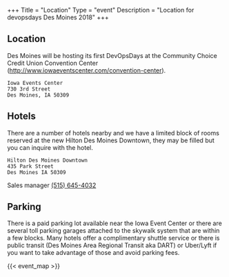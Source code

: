 +++
Title = "Location"
Type = "event"
Description = "Location for devopsdays Des Moines 2018"
+++

## Location

Des Moines will be hosting its first DevOpsDays at the Community Choice Credit Union Convention Center (http://www.iowaeventscenter.com/convention-center).

```
Iowa Events Center
730 3rd Street
Des Moines, IA 50309
```

## Hotels

There are a number of hotels nearby and we have a limited block of rooms reserved at the new Hilton Des Moines Downtown, they may be filled but you can inquire with the hotel.

```
Hilton Des Moines Downtown
435 Park Street
Des Moines IA 50309
```

Sales manager <a href="tel:+1-515-645-4032">(515) 645-4032</a>

## Parking

There is a paid parking lot available near the Iowa Event Center or there are several toll parking garages attached to the skywalk system that are within a few blocks. Many hotels offer a complimentary shuttle service or there is public transit (Des Moines Area Regional Transit aka DART) or Uber/Lyft if you want to take advantage of those and avoid parking fees.

<!-- Uncomment this only if you have set the coordinates for your location in the config yaml. Get Latitude and Longitude of a Point: http://itouchmap.com/latlong.html -->
{{< event_map >}}
